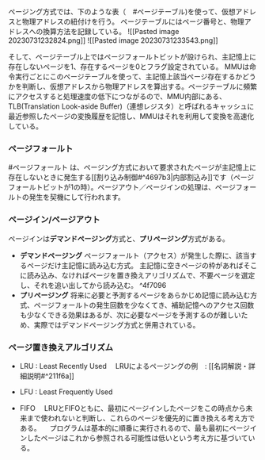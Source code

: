 ページング方式では、下のような表（　#ページテーブル)を使って、仮想アドレスと物理アドレスの紐付けを行う。
ページテーブルにはページ番号と、物理アドレスへの換算方法を記録している。
![[Pasted image 20230731232824.png]]
![[Pasted image 20230731233543.png]]

そして、ページテーブル上ではページフォールトビットが設けられ、主記憶上に存在しないページを1、存在するページを0とフラグ設定されている。
MMUは命令実行ごとにこのページテーブルを使って、主記憶上該当ページ存在するかどうかを判断し、仮想アドレスから物理アドレスを算出する。ページテーブルに頻繁にアクセスすると処理速度の低下につながるので、MMU内部にある、TLB(Translation Look-aside Buffer)（連想レジスタ）と呼ばれるキャッシュに最近参照したページの変換履歴を記憶し、MMUはそれを利用して変換を高速化している。

### ページフォールト
#ページフォールト は、ページング方式において要求されたページが主記憶上に存在しないときに発生する[[割り込み制御#^4697b3|内部割込み]]です（ページフォールトビットが1の時）。ページアウト／ページインの処理は、ページフォールトの発生を契機にして行われます。

### ページイン/ページアウト
ページインは**デマンドページング**方式と、**プリページング**方式がある。
- **デマンドページング**
  ページフォールト（アクセス）が発生した際に、該当するページだけ主記憶に読み込む方式。
  主記憶に空きページの枠があればそこに読み込み、なければページを置き換えアリゴリズムで、不要ページを選定し、それを追い出してから読み込む。 ^4f7096
 - **プリページング**
   将来に必要と予測するページをあらかじめ記憶に読み込む方式、ページフォールトの発生回数を少なくてき、補助記憶へのアクセス回数も少なくできる効果はあるが、次に必要なページを予測するのが難しいため、実際ではデマンドページング方式と併用されている。

### ページ置き換えアルゴリズム
- LRU : Least Recently Used
　LRUによるページングの例　: [[名詞解説・詳細説明#^211f6a]]
- LFU : Least Frequently Used

- FIFO
　LRUとFIFOともに、最初にページインしたページをこの時点から未来まで使われないと判断し、これらのページを優先的に置き換える考え方である。
　プログラムは基本的に順番に実行されるので、最も最初にページインしたページはこれから参照される可能性は低いという考え方に基づいている。

